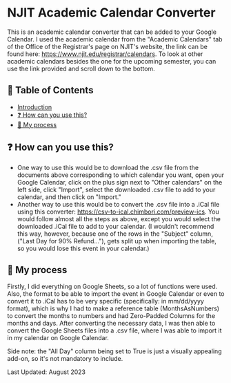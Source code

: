 # NJIT Academic Calendar Converter
This is an academic calendar converter that can be added to your Google Calendar. I used the academic calendar from the "Academic Calendars" tab of the Office of the Registrar's page on NJIT's website, the link can be found here: https://www.njit.edu/registrar/calendars. To look at other academic calendars besides the one for the upcoming semester, you can use the link provided and scroll down to the bottom.

## :scroll: Table of Contents
- [Introduction](https://github.com/gorbe2002/njit-academic-calendar-converter#njit-academic-calendar-converter)
- [:question: How can you use this?](https://github.com/gorbe2002/njit-academic-calendar-converter/edit/main/README.md#question-how-can-you-use-this)
- [:notebook: My process](https://github.com/gorbe2002/njit-academic-calendar-converter/edit/main/README.md#my-process)

## :question: How can you use this?
- One way to use this would be to download the .csv file from the documents above corresponding to which calendar you want, open your Google Calendar, click on the plus sign next to "Other calendars" on the left side, click "Import", select the downloaded .csv file to add to your calendar, and then click on "Import."
- Another way to use this would be to convert the .csv file into a .iCal file using this converter: https://csv-to-ical.chimbori.com/preview-ics. You would follow almost all the steps as above, except you would select the downloaded .iCal file to add to your calendar. (I wouldn't recommend this way, however, because one of the rows in the "Subject" column, ("Last Day for 90% Refund..."), gets split up when importing the table, so you would lose this event in your calendar.)

## :notebook: My process
Firstly, I did everything on Google Sheets, so a lot of functions were used. Also, the format to be able to import the event in Google Calendar or even to convert it to .iCal has to be very specific (specifically: in mm/dd/yyyy format), which is why I had to make a reference table (MonthsAsNumbers) to convert the months to numbers and had Zero-Padded Columns for the months and days. After converting the necessary data, I was then able to convert the Google Sheets files into a .csv file, where I was able to import it in my calendar on Google Calendar.

Side note: the "All Day" column being set to True is just a visually appealing add-on, so it's not mandatory to include.

Last Updated: August 2023
